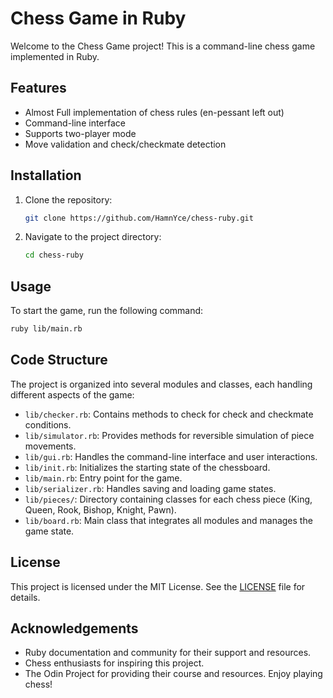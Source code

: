# Chess Game in Ruby

Welcome to the Chess Game project! This is a command-line chess game implemented in Ruby.

## Features

- Almost Full implementation of chess rules (en-pessant left out)
- Command-line interface
- Supports two-player mode
- Move validation and check/checkmate detection

## Installation

1. Clone the repository:

   ```sh
   git clone https://github.com/HamnYce/chess-ruby.git
   ```

2. Navigate to the project directory:

   ```sh
   cd chess-ruby
   ```

## Usage

To start the game, run the following command:

```sh
ruby lib/main.rb
```

## Code Structure

The project is organized into several modules and classes, each handling different aspects of the game:

- `lib/checker.rb`: Contains methods to check for check and checkmate conditions.
- `lib/simulator.rb`: Provides methods for reversible simulation of piece movements.
- `lib/gui.rb`: Handles the command-line interface and user interactions.
- `lib/init.rb`: Initializes the starting state of the chessboard.
- `lib/main.rb`: Entry point for the game.
- `lib/serializer.rb`: Handles saving and loading game states.
- `lib/pieces/`: Directory containing classes for each chess piece (King, Queen, Rook, Bishop, Knight, Pawn).
- `lib/board.rb`: Main class that integrates all modules and manages the game state.

## License

This project is licensed under the MIT License. See the [LICENSE](LICENSE) file for details.

## Acknowledgements

- Ruby documentation and community for their support and resources.
- Chess enthusiasts for inspiring this project.
- The Odin Project for providing their course and resources.
  Enjoy playing chess!
